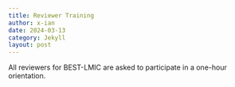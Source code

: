 ```yaml
---
title: Reviewer Training
author: x-ian
date: 2024-03-13
category: Jekyll
layout: post
---
```


All reviewers for BEST-LMIC are asked to participate in a one-hour orientation.
